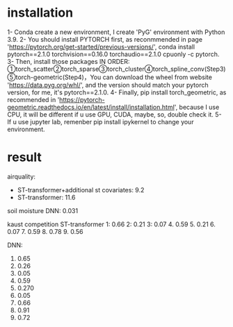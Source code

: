 # installation
1- Conda create a new environment, I create 'PyG' environment with Python 3.9.
2- You should install PYTORCH first, as reconmmended in page 'https://pytorch.org/get-started/previous-versions/', conda install pytorch==2.1.0 torchvision==0.16.0 torchaudio==2.1.0 cpuonly -c pytorch.
3- Then, install those packages IN ORDER: ①torch_scatter②torch_sparse③torch_cluster④torch_spline_conv(Step3)⑤torch-geometric(Step4)，You can download the wheel from website 'https://data.pyg.org/whl/', and the version should match your pytorch version, for me, it's pytorch==2.1.0.
4- Finally, pip install torch_geometric, as recommended in 'https://pytorch-geometric.readthedocs.io/en/latest/install/installation.html', because I use CPU, it will be different if u use GPU, CUDA, maybe, so, double check it.
5- If u use jupyter lab, remenber pip install ipykernel to change your environment.


# result
airquality: 
- ST-transformer+additional st covariates: 9.2
- ST-transformer: 11.6

soil moisture
DNN: 0.031

kaust competition
ST-transformer
1: 0.66
2: 0.21
3: 0.07
4. 0.59
5. 0.21
6. 0.07
7. 0.59
8. 0.78
9. 0.56


DNN:
1. 0.65
2. 0.26
3. 0.05
4. 0.59
5. 0.270
6. 0.05
7. 0.66
8. 0.91
9. 0.72